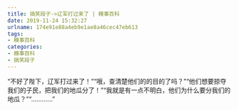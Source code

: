```yaml
---
title: 搞笑段子->辽军打过来了 | 糗事百科
date: 2019-11-24 15:32:27
urlname: 174e91e88a4eb9e1ae8a46cec47eb613
tags: 
- 糗事百科
categories:
- 糗事百科
- 搞笑段子
---
```

“不好了陛下，辽军打过来了！”“哦，查清楚他们的的目的了吗？”“他们想要掠夺我们的子民，把我们的地瓜分了！”“我就是有一点不明白，他们为什么要分我们的地瓜？”“…………”


